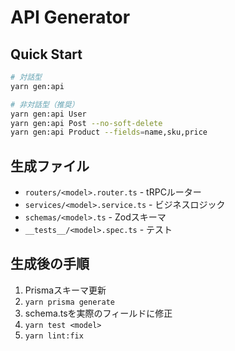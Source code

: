 # API Generator

## Quick Start

```bash
# 対話型
yarn gen:api

# 非対話型（推奨）
yarn gen:api User
yarn gen:api Post --no-soft-delete
yarn gen:api Product --fields=name,sku,price
```

## 生成ファイル

- `routers/<model>.router.ts` - tRPCルーター
- `services/<model>.service.ts` - ビジネスロジック
- `schemas/<model>.ts` - Zodスキーマ
- `__tests__/<model>.spec.ts` - テスト

## 生成後の手順

1. Prismaスキーマ更新
2. `yarn prisma generate`
3. schema.tsを実際のフィールドに修正
4. `yarn test <model>`
5. `yarn lint:fix`
